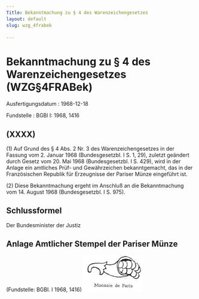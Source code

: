 ```yaml
---
Title: Bekanntmachung zu § 4 des Warenzeichengesetzes
layout: default
slug: wzg_4frabek

---
```


# Bekanntmachung zu § 4 des Warenzeichengesetzes (WZG§4FRABek)

Ausfertigungsdatum
:   1968-12-18

Fundstelle
:   BGBl I: 1968, 1416



## (XXXX)

(1) Auf Grund des § 4 Abs. 2 Nr. 3 des Warenzeichengesetzes in der
Fassung vom 2. Januar 1968 (Bundesgesetzbl. I S. 1, 29), zuletzt
geändert durch Gesetz vom 20. Mai 1968 (Bundesgesetzbl. I S. 429),
wird in der Anlage ein amtliches Prüf- und Gewährzeichen
bekanntgemacht, das in der Französischen Republik für Erzeugnisse der
Pariser Münze eingeführt ist.

(2) Diese Bekanntmachung ergeht im Anschluß an die Bekanntmachung vom
14\. August 1968 (Bundesgesetzbl. I S. 975).


## Schlussformel

Der Bundesminister der Justiz


## Anlage Amtlicher Stempel der Pariser Münze

(Fundstelle: BGBl. I 1968, 1416)
![bgbl1_1968_j1416_0010.jpg](bgbl1_1968_j1416_0010.jpg)
